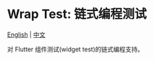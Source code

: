 # Wrap Test: 链式编程测试

[English](./README.md) |
[中文](./README.zh.md)

对 Flutter 组件测试(widget test)的链式编程支持。
